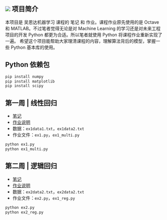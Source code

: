 ![](http://hertzcat.com/2018/03/24/coursera-ml-andrewng-linear-regression/coursera-ml-andrewng-cover.jpeg)
项目简介
------------
本项目是 吴恩达机器学习 课程的 笔记 和 作业。课程作业原先使用的是 Octave 和 MATLAB。不过笔者觉得无论是对 Machine Learning 的学习还是对未来工程项目的开发 Python 都更为合适。所以笔者就使用 Python 将课程作业重新实现了一遍。
希望这个项目能帮助大家理清课程的内容，理解算法背后的模型，掌握一些 Python 基本库的使用。

Python 依赖包
------------
```bash
pip install numpy
pip install matplotlib
pip install scipy
```

第一周 | 线性回归
------------
* [笔记](http://hertzcat.com/2018/03/24/coursera-ml-andrewng-linear-regression/)
* [作业说明](https://github.com/hertzcat/Coursera-ML-AndrewNg-Python/blob/master/ml-ex1/ex1.pdf)
* 数据：`ex1data1.txt`，`ex1data2.txt`
* 作业文件：`ex1.py`，`ex1_multi.py`

```bash
python ex1.py 
python ex1_multi.py 
```

第二周 | 逻辑回归
------------
* [笔记](http://hertzcat.com/2018/03/31/coursera-ml-andrewng-logistic-regression/)
* [作业说明](https://github.com/hertzcat/Coursera-ML-AndrewNg-Python/blob/master/ml-ex2/ex2.pdf)
* 数据：`ex2data2.txt`，`ex2data2.txt`
* 作业文件：`ex2.py`，`ex1_reg.py`

```bash
python ex2.py 
python ex2_reg.py 
```